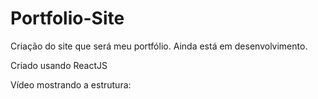 # Portfolio-Site
Criação do site que será meu portfólio. Ainda está em desenvolvimento.

Criado usando ReactJS

Vídeo mostrando a estrutura: 
